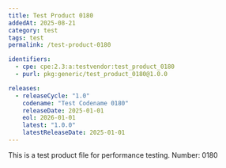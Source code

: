 ```yaml
---
title: Test Product 0180
addedAt: 2025-08-21
category: test
tags: test
permalink: /test-product-0180

identifiers:
  - cpe: cpe:2.3:a:testvendor:test_product_0180
  - purl: pkg:generic/test_product_0180@1.0.0

releases:
  - releaseCycle: "1.0"
    codename: "Test Codename 0180"
    releaseDate: 2025-01-01
    eol: 2026-01-01
    latest: "1.0.0"
    latestReleaseDate: 2025-01-01
---
```


This is a test product file for performance testing. Number: 0180
